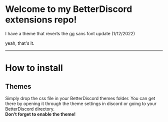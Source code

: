 # Welcome to my BetterDiscord extensions repo!

I have a theme that reverts the gg sans font update (1/12/2022)

yeah, that's it.
___ ___ ___ ___ ___

# How to install

## Themes

Simply drop the css file in your BetterDiscord themes folder.
You can get there by opening it through the theme settings in discord or going to your BetterDiscord directory.\
**Don't forget to enable the theme!**